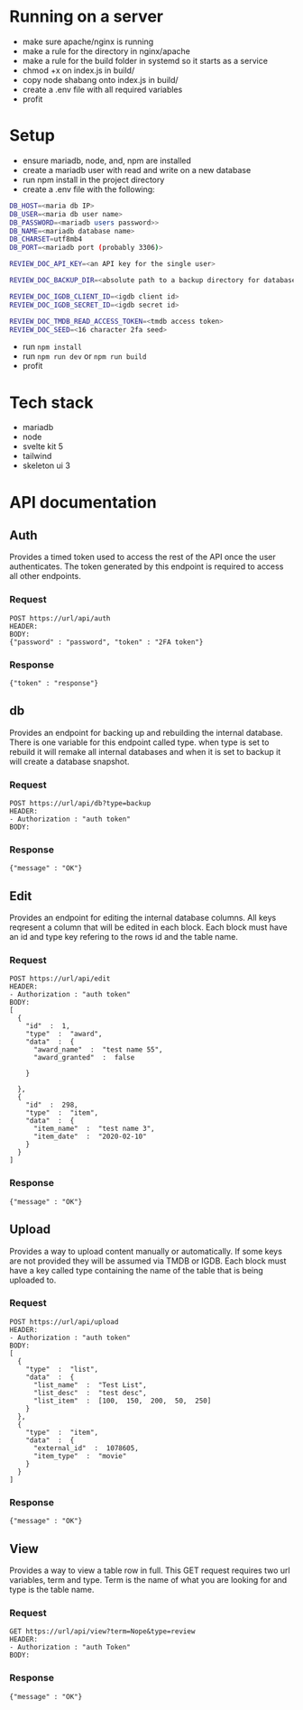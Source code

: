 # Running on a server

- make sure apache/nginx is running
- make a rule for the directory in nginx/apache
- make a rule for the build folder in systemd so it starts as a service
- chmod +x on index.js in build/
- copy node shabang onto index.js in build/
- create a .env file with all required variables
- profit

# Setup
- ensure mariadb, node, and, npm are installed
- create a mariadb user with read and write on a new database
- run npm install in the project directory
- create a .env file with the following:
```sh
DB_HOST=<maria db IP>
DB_USER=<maria db user name>
DB_PASSWORD=<mariadb users password>>
DB_NAME=<mariadb database name>
DB_CHARSET=utf8mb4
DB_PORT=<mariadb port (probably 3306)>

REVIEW_DOC_API_KEY=<an API key for the single user>

REVIEW_DOC_BACKUP_DIR=<absolute path to a backup directory for database snapshots>

REVIEW_DOC_IGDB_CLIENT_ID=<igdb client id>
REVIEW_DOC_IGDB_SECRET_ID=<igdb secret id>

REVIEW_DOC_TMDB_READ_ACCESS_TOKEN=<tmdb access token>
REVIEW_DOC_SEED=<16 character 2fa seed>

```
- run ``npm install``
- run ``npm run dev`` or ``npm run build``
- profit

# Tech stack
- mariadb
- node
- svelte kit 5
- tailwind
- skeleton ui 3

# API documentation
## Auth
Provides a timed token used to access the rest of the API once the user authenticates. The token generated by this endpoint is required to access all other endpoints.

### Request
```
POST https://url/api/auth
HEADER:
BODY:
{"password" : "password", "token" : "2FA token"}
```
### Response
```
{"token" : "response"}
```
## db
Provides an endpoint for backing up and rebuilding the internal database. There is one variable for this endpoint called type. when type is set to rebuild it will remake all internal databases and when it is set to backup it will create a database snapshot.
### Request
```
POST https://url/api/db?type=backup
HEADER:
- Authorization : "auth token"
BODY:
```
### Response
```
{"message" : "OK"}
```
## Edit
Provides an endpoint for editing the internal database columns. All keys reqresent a column that will be edited in each block. Each block must have an id and type key refering to the rows id and the table name.
### Request
```
POST https://url/api/edit
HEADER:
- Authorization : "auth token"
BODY:
[
  {
    "id"  :  1,
    "type"  :  "award",
    "data"  :  {
      "award_name"  :  "test name 55",
      "award_granted"  :  false

    }

  },
  {
    "id"  :  298,
    "type"  :  "item",
    "data"  :  {
      "item_name"  :  "test name 3",
      "item_date"  :  "2020-02-10"
    }
  }
]

```
### Response
```
{"message" : "OK"}
```
## Upload
Provides a way to upload content manually or automatically. If some keys are not provided they will be assumed via TMDB or IGDB. Each block must have a key called type containing the name of the table that is being uploaded to.
### Request
```
POST https://url/api/upload
HEADER:
- Authorization : "auth token"
BODY:
[
  {
    "type"  :  "list",
    "data"  :  {
      "list_name"  :  "Test List",
      "list_desc"  :  "test desc",
      "list_item"  :  [100,  150,  200,  50,  250]
    }
  },
  {
    "type"  :  "item",
    "data"  :  {
      "external_id"  :  1078605,
      "item_type"  :  "movie"
    }
  }
]
```
### Response
```
{"message" : "OK"}
```
## View  
Provides a way to view a table row in full. This GET request requires two url variables, term and type. Term is the name of what you are looking for and type is the table name. 
### Request
```
GET https://url/api/view?term=Nope&type=review
HEADER:
- Authorization : "auth Token"
BODY:
```
### Response
```
{"message" : "OK"}
```
